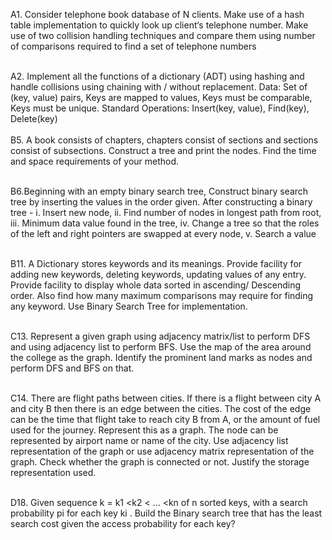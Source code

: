 A1. Consider telephone book database of N clients. Make use of a hash table
implementation to quickly look up client‘s telephone number. Make use of two collision
handling techniques and compare them using number of comparisons required to find a
set of telephone numbers <br><br>

A2. Implement all the functions of a dictionary (ADT) using hashing and handle collisions
using chaining with / without replacement.
Data: Set of (key, value) pairs, Keys are mapped to values, Keys must be comparable,
Keys must be unique. Standard Operations: Insert(key, value), Find(key), Delete(key) <br><br>
B5. A book consists of chapters, chapters consist of sections and sections consist of
subsections. Construct a tree and print the nodes. Find the time and space requirements
of your method. <br><br>

B6.Beginning with an empty binary search tree, Construct binary search tree by inserting
the values in the order given. After constructing a binary tree -
i. Insert new node, ii. Find number of nodes in longest path from root, iii. Minimum data
value found in the tree, iv. Change a tree so that the roles of the left and right pointers
are swapped at every node, v. Search a value <br><br>

B11. A Dictionary stores keywords and its meanings. Provide facility for adding new
keywords, deleting keywords, updating values of any entry. Provide facility to display
whole data sorted in ascending/ Descending order. Also find how many maximum
comparisons may require for finding any keyword. Use Binary Search Tree for
implementation. <br><br>

C13. Represent a given graph using adjacency matrix/list to perform DFS and using adjacency
list to perform BFS. Use the map of the area around the college as the graph. Identify
the prominent land marks as nodes and perform DFS and BFS on that.<br><br>

C14. There are flight paths between cities. If there is a flight between city A and city B then
there is an edge between the cities. The cost of the edge can be the time that flight take
to reach city B from A, or the amount of fuel used for the journey. Represent this as a
graph. The node can be represented by airport name or name of the city. Use adjacency
list representation of the graph or use adjacency matrix representation of the graph.
Check whether the graph is connected or not. Justify the storage representation used.<br><br>

D18. Given sequence k = k1 <k2 < ... <kn of n sorted keys, with a search probability pi for each
key ki . Build the Binary search tree that has the least search cost given the access
probability for each key?
